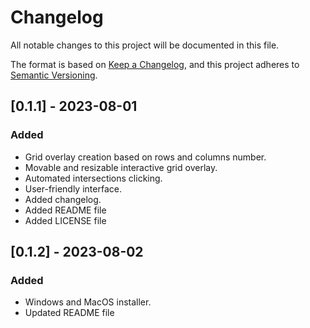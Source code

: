 # Changelog

All notable changes to this project will be documented in this file.

The format is based on [Keep a Changelog](https://keepachangelog.com/en/1.0.0/),
and this project adheres to [Semantic Versioning](https://semver.org/spec/v2.0.0.html).

## [0.1.1] - 2023-08-01

### Added

- Grid overlay creation based on rows and columns number.
- Movable and resizable interactive grid overlay.
- Automated intersections clicking.
- User-friendly interface.
- Added changelog.
- Added README file
- Added LICENSE file

## [0.1.2] - 2023-08-02

### Added

- Windows and MacOS installer.
- Updated README file
